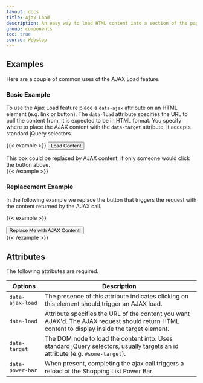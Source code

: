 ```yaml
---
layout: docs
title: Ajax Load
description: An easy way to load HTML content into a section of the page.
group: components
toc: true
source: Webstop
---
```


  

## Examples

Here are a couple of common uses of the AJAX Load feature.

### Basic Example

To use the Ajax Load feature place a `data-ajax` attribute on an HTML element (e.g. link or button). The `data-load` 
attribute specifies the URL to pull the content from, it is expected to be in HTML format. You specify where to place 
the AJAX content with the `data-target` attribute, it accepts standard jQuery selectors.


{{< example >}}
<button data-ajax-load data-target="#ajax-target-1" data-load="{{ sinatra_host }}/alert_success" class="btn btn-primary mb-2">
  Load Content
</button>

<div id="ajax-target-1">
  <div class="alert alert-info">
    This box could be replaced by AJAX content, if only someone would click the button above.
  </div>
</div>
{{< /example >}}

### Replacement Example

In the following example we replace the button that triggers the request with the content returned by the AJAX call.

{{< example >}}
<div id="ajax-target-replace">
  <button data-ajax-load data-target="#ajax-target-replace" data-load="{{ sinatra_host }}/alert_success" class="btn btn-primary">
    Replace Me with AJAX Content!
  </button>
</div>
{{< /example >}}

## Attributes

The following attributes are required.

<table class="table table-bordered table-striped">
  <thead>
    <tr>
      <th>Options</th>
      <th>Description</th>
    </tr>
  </thead>
  <tbody>
    <tr>
      <td><code class="text-nowrap">data-ajax-load</code></td>
      <td>The presence of this attribute indicates clicking on this element should trigger an AJAX load.</td>
    </tr>
    <tr>
      <td><code class="text-nowrap">data-load</code></td>
      <td>
        Attribute specifies the URL of the content you want AJAX'd. The AJAX request should return 
        HTML content to display inside the target element. 
      </td>
    </tr>
    <tr>
      <td><code class="text-nowrap">data-target</code></td>
      <td>
        The DOM node to load the content into. Uses standard jQuery selectors, usually targets an id attribute 
        (e.g. <code class="text-nowrap">#some-target</code>).
      </td>
    </tr>
    <tr>
      <td><code class="text-nowrap">data-power-bar</code></td>
      <td>
        When present, completing the ajax call triggers a reload of the Shopping List Power Bar.
      </td>
    </tr>
  </tbody>
</table>


